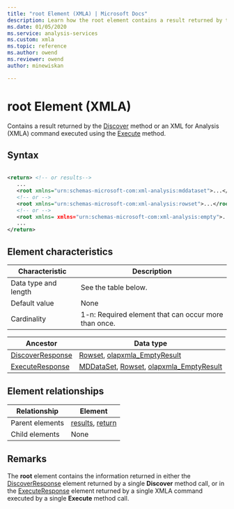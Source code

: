 ```yaml
---
title: "root Element (XMLA) | Microsoft Docs"
description: Learn how the root element contains a result returned by the Discover method or an XML for Analysis (XMLA) command executed using the Execute method.
ms.date: 01/05/2020
ms.service: analysis-services
ms.custom: xmla
ms.topic: reference
ms.author: owend
ms.reviewer: owend
author: minewiskan

---
```

# root Element (XMLA)

  Contains a result returned by the [Discover](../xml-elements-methods-discover.md) method or an XML for Analysis (XMLA) command executed using the [Execute](../xml-elements-methods-execute.md) method.  
  
## Syntax  
  
```xml  
  
<return> <!-- or results-->  
   ...  
   <root xmlns="urn:schemas-microsoft-com:xml-analysis:mddataset">...</root> <!-- for Execute method only -->  
   <!-- or -->  
   <root xmlns="urn:schemas-microsoft-com:xml-analysis:rowset">...</root>  
   <!-- or -->  
   <root xmlns= xmlns="urn:schemas-microsoft-com:xml-analysis:empty">...</root>  
   ...  
</return>  
```  
  
## Element characteristics  
  
|Characteristic|Description|  
|--------------------|-----------------|  
|Data type and length|See the table below.|  
|Default value|None|  
|Cardinality|1-n: Required element that can occur more than once.|  
  
|Ancestor|Data type|  
|--------------|---------------|  
|[DiscoverResponse](../xml-elements-objects-discoverresponse.md)|[Rowset](../xml-data-types/rowset-data-type-xmla.md), [olapxmla_EmptyResult](../xml-data-types/emptyresult-data-type-xmla.md)|  
|[ExecuteResponse](../xml-elements-objects-executeresponse.md)|[MDDataSet](../xml-data-types/mddataset-data-type-xmla.md), [Rowset](../xml-data-types/rowset-data-type-xmla.md), [olapxmla_EmptyResult](../xml-data-types/emptyresult-data-type-xmla.md)|  
  
## Element relationships  
  
|Relationship|Element|  
|------------------|-------------|  
|Parent elements|[results](../xml-elements-properties/results-element-xmla.md), [return](../xml-elements-properties/return-element-xmla.md)|  
|Child elements|None|  
  
## Remarks  
 The **root** element contains the information returned in either the [DiscoverResponse](../xml-elements-objects-discoverresponse.md) element returned by a single **Discover** method call, or in the [ExecuteResponse](../xml-elements-objects-executeresponse.md) element returned by a single XMLA command executed by a single **Execute** method call.  
